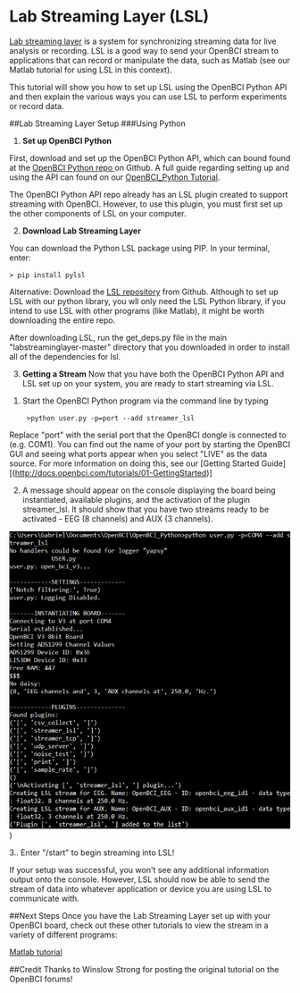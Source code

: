 # Lab Streaming Layer (LSL)

[Lab streaming layer](https://github.com/sccn/labstreaminglayer)  is a system for synchronizing streaming data for live analysis or recording. LSL is a good way to send your OpenBCI stream to applications that can record or manipulate the data, such as Matlab (see our Matlab tutorial for using LSL in this context).

This tutorial will show you how to set up LSL using the OpenBCI Python API and then explain the various ways you can use LSL to perform experiments or record data.

##Lab Streaming Layer Setup
###Using Python
1) **Set up OpenBCI Python**

First, download and set up the OpenBCI Python API, which can bound found at the [OpenBCI Python repo ](https://github.com/OpenBCI/OpenBCI_Python) on Github. A full guide regarding setting up and using the API can found on our [OpenBCI_Python Tutorial](http://docs.openbci.com/software/05-OpenBCI_Python).

The OpenBCI Python API repo already has an LSL plugin created to support streaming with OpenBCI. However, to use this plugin, you must first set up the other components of LSL on your computer.

2) **Download Lab Streaming Layer**

You can download the Python LSL package using PIP. In your terminal, enter:

	> pip install pylsl

Alternative:
Download the [LSL repository](https://github.com/sccn/labstreaminglayer) from Github. Although to set up LSL with our python library, you wll only need the LSL Python library, if you intend to use LSL with other programs (like Matlab), it might be worth downloading the entire repo.

After downloading LSL, run the get_deps.py file in the main "labstreaminglayer-master" directory that you downloaded in order to install all of the dependencies for lsl.

3) **Getting a Stream**
Now that you have both the OpenBCI Python API and LSL set up on your system, you are ready to start streaming via LSL.

1. Start the OpenBCI Python program via the command line by typing

		>python user.py -p=port --add streamer_lsl
Replace "port" with the serial port that the OpenBCI dongle is connected to (e.g. COM1). You can find out the name of your port by starting the OpenBCI GUI and seeing what ports appear when you select "LIVE" as the data source. For more information on doing this, see our [Getting Started Guide][(http://docs.openbci.com/tutorials/01-GettingStarted)]

2. A message should appear on the console displaying the board being instantiated, available plugins, and the activation of the plugin streamer_lsl. It should show that you have two streams ready to be activated - EEG (8 channels) and AUX (3 channels).

![streamer_lsl on console](../assets/Matlab/lsl_streamer.png)
) 

3.. Enter "/start" to begin streaming into LSL!

If your setup was successful, you won't see any additional information output onto the console. However, LSL should now be able to send the stream of data into whatever application or device you are using LSL to communicate with.
 

##Next Steps
Once you have the Lab Streaming Layer set up with your OpenBCI board, check out these other tutorials to view the stream in a variety of different programs:

[Matlab tutorial](http://docs.openbci.com/research%20tools/Matlab)

##Credit
Thanks to Winslow Strong for posting the original tutorial on the OpenBCI forums!
